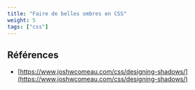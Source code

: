 ```yaml
---
title: "Faire de belles ombres en CSS"
weight: 5
tags: ["css"]
---
```


## Références

- [https://www.joshwcomeau.com/css/designing-shadows/](https://www.joshwcomeau.com/css/designing-shadows/)
